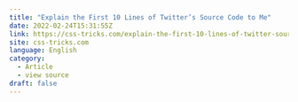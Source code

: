 ```yaml
---
title: "Explain the First 10 Lines of Twitter’s Source Code to Me"
date: 2022-02-24T15:31:55Z
link: https://css-tricks.com/explain-the-first-10-lines-of-twitter-source-code/?utm_medium=RSS&utm_source=news.12bit.vn
site: css-tricks.com
language: English
category:
  - Article
  - view source
draft: false
---
```

